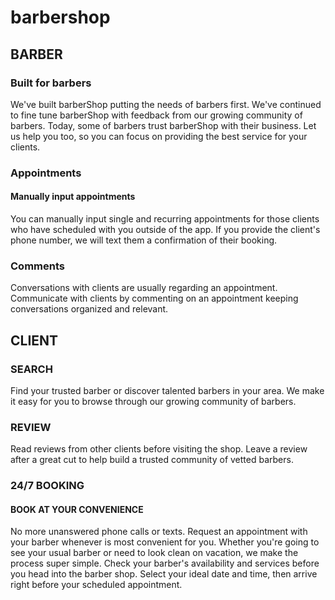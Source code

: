 # barbershop

## BARBER

### Built for barbers
We've built barberShop putting the needs of barbers first. We've continued to fine tune barberShop with feedback from our growing community of barbers. Today, some of barbers trust barberShop with their business. Let us help you too, so you can focus on providing the best service for your clients.

### Appointments
#### Manually input appointments
You can manually input single and recurring appointments for those clients who have scheduled with you outside of the app. If you provide the client's phone number, we will text them a confirmation of their booking.

### Comments
Conversations with clients are usually regarding an appointment. Communicate with clients by commenting on an appointment keeping conversations organized and relevant.


##  CLIENT

### SEARCH
 Find your trusted barber or discover talented barbers in your area. We make it easy for you to browse through our growing community of barbers.
 
### REVIEW
Read reviews from other clients before visiting the shop. Leave a review after a great cut to help build a trusted community of vetted barbers.

### 24/7 BOOKING
#### BOOK AT YOUR CONVENIENCE
No more unanswered phone calls or texts. Request an appointment with your barber whenever is most convenient for you. Whether you're going to see your usual barber or need to look clean on vacation, we make the process super simple. Check your barber's availability and services before you head into the barber shop. Select your ideal date and time, then arrive right before your scheduled appointment.

